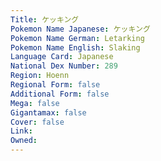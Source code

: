 ```yaml
---
﻿Title: ケッキング
Pokemon Name Japanese: ケッキング
Pokemon Name German: Letarking
Pokemon Name English: Slaking
Language Card: Japanese
National Dex Number: 289
Region: Hoenn
Regional Form: false
Additional Form: false
Mega: false
Gigantamax: false
Cover: false
Link: 
Owned: 
---
```

